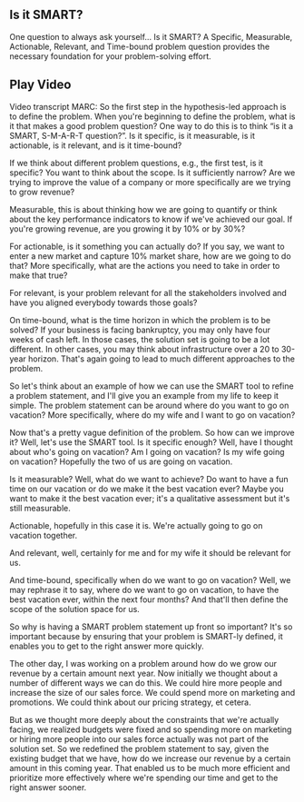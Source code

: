## Is it SMART?

One question to always ask yourself…
Is it SMART? A Specific, Measurable, Actionable, Relevant, and Time-bound problem question provides the necessary foundation for your problem-solving effort.


## Play Video

Video transcript
MARC: So the first step in the hypothesis-led approach is to define the problem. When you're beginning to define the problem, what is it that makes a good problem question? One way to do this is to think “is it a SMART, S-M-A-R-T question?”. Is it specific, is it measurable, is it actionable, is it relevant, and is it time-bound?

If we think about different problem questions, e.g., the first test, is it specific? You want to think about the scope. Is it sufficiently narrow? Are we trying to improve the value of a company or more specifically are we trying to grow revenue?

Measurable, this is about thinking how we are going to quantify or think about the key performance indicators to know if we've achieved our goal. If you're growing revenue, are you growing it by 10% or by 30%?

For actionable, is it something you can actually do? If you say, we want to enter a new market and capture 10% market share, how are we going to do that? More specifically, what are the actions you need to take in order to make that true?

For relevant, is your problem relevant for all the stakeholders involved and have you aligned everybody towards those goals?

On time-bound, what is the time horizon in which the problem is to be solved? If your business is facing bankruptcy, you may only have four weeks of cash left. In those cases, the solution set is going to be a lot different. In other cases, you may think about infrastructure over a 20 to 30-year horizon. That's again going to lead to much different approaches to the problem.

So let's think about an example of how we can use the SMART tool to refine a problem statement, and I'll give you an example from my life to keep it simple. The problem statement can be around where do you want to go on vacation? More specifically, where do my wife and I want to go on vacation?

Now that's a pretty vague definition of the problem. So how can we improve it? Well, let's use the SMART tool. Is it specific enough? Well, have I thought about who's going on vacation? Am I going on vacation? Is my wife going on vacation? Hopefully the two of us are going on vacation.

Is it measurable? Well, what do we want to achieve? Do want to have a fun time on our vacation or do we make it the best vacation ever? Maybe you want to make it the best vacation ever; it's a qualitative assessment but it's still measurable.

Actionable, hopefully in this case it is. We're actually going to go on vacation together.

And relevant, well, certainly for me and for my wife it should be relevant for us.

And time-bound, specifically when do we want to go on vacation? Well, we may rephrase it to say, where do we want to go on vacation, to have the best vacation ever, within the next four months? And that'll then define the scope of the solution space for us.

So why is having a SMART problem statement up front so important? It's so important because by ensuring that your problem is SMART-ly defined, it enables you to get to the right answer more quickly.

The other day, I was working on a problem around how do we grow our revenue by a certain amount next year. Now initially we thought about a number of different ways we can do this. We could hire more people and increase the size of our sales force. We could spend more on marketing and promotions. We could think about our pricing strategy, et cetera.

But as we thought more deeply about the constraints that we're actually facing, we realized budgets were fixed and so spending more on marketing or hiring more people into our sales force actually was not part of the solution set. So we redefined the problem statement to say, given the existing budget that we have, how do we increase our revenue by a certain amount in this coming year. That enabled us to be much more efficient and prioritize more effectively where we're spending our time and get to the right answer sooner.
